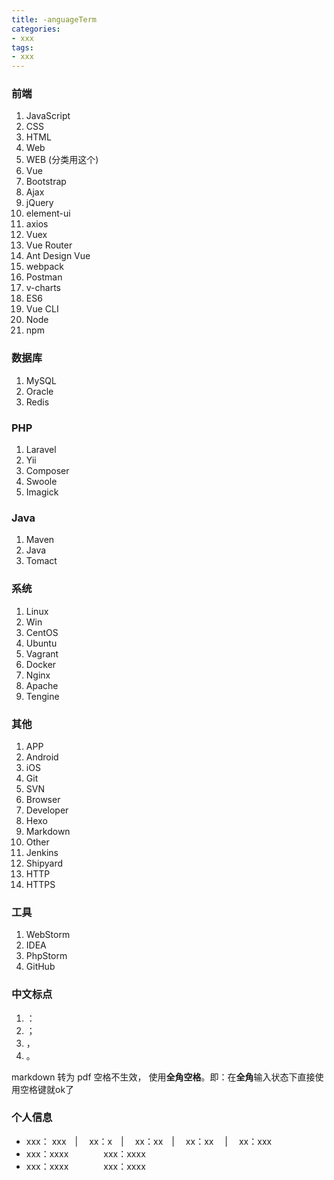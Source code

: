 ```yaml
---
title: -anguageTerm
categories: 
- xxx
tags:
- xxx
---
```

### 前端
1. JavaScript
2. CSS
3. HTML
4. Web
5. WEB  (分类用这个)
6. Vue
7. Bootstrap
8. Ajax
9. jQuery
10. element-ui
11. axios
12. Vuex
13. Vue Router
14. Ant Design Vue
15. webpack
16. Postman
17. v-charts
18. ES6
19. Vue CLI
20. Node
21. npm

### 数据库

1. MySQL
2. Oracle
3. Redis

###  PHP

1. Laravel
2. Yii
3. Composer 
4. Swoole
5. Imagick

### Java

1. Maven
2. Java
3. Tomact

### 系统

1. Linux
2. Win
3. CentOS
4. Ubuntu
5. Vagrant
6. Docker
7. Nginx
8. Apache
9. Tengine

### 其他

1. APP
2. Android
3. iOS
4. Git
5. SVN
6. Browser
7. Developer
8. Hexo
9. Markdown
10. Other
11. Jenkins
12. Shipyard
13. HTTP
14. HTTPS

### 工具

1. WebStorm
2. IDEA
3. PhpStorm
4. GitHub

### 中文标点

1. ：
2. ；
3. ，
4. 。

markdown 转为 pdf  空格不生效， 使用**全角空格**。即：在**全角**输入状态下直接使用空格键就ok了

### 个人信息

- xxx： xxx　| 　xx：x　|　 xx：xx　|　 xx：xx　 |　 xx：xxx
- xxx：xxxx　　　　xxx：xxxx
- xxx：xxxx　　　　xxx：xxxx